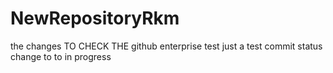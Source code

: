 # NewRepositoryRkm


 the changes TO CHECK THE github enterprise 
test 
just a test commit
status change to to in progress
